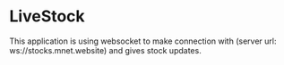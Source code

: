 # LiveStock


This application is using websocket to make connection with  (server url: ws://stocks.mnet.website) and gives stock updates.